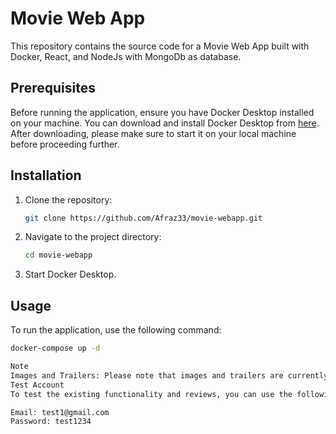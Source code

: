 # Movie Web App

This repository contains the source code for a Movie Web App built with Docker, React, and NodeJs with MongoDb as database.

## Prerequisites

Before running the application, ensure you have Docker Desktop installed on your machine. You can download and install Docker Desktop from [here](https://www.docker.com/products/docker-desktop).
After downloading, please make sure to start it on your local machine before proceeding further.

## Installation

1. Clone the repository:

    ```bash
    git clone https://github.com/Afraz33/movie-webapp.git
    ```

2. Navigate to the project directory:

    ```bash
    cd movie-webapp
    ```

3. Start Docker Desktop.

## Usage

To run the application, use the following command:

```bash
docker-compose up -d

Note
Images and Trailers: Please note that images and trailers are currently hardcoded since they are not provided by users. As a result, there might be a mismatch between the movie data and the associated images/trailers.
Test Account
To test the existing functionality and reviews, you can use the following test account:

Email: test1@gmail.com
Password: test1234
